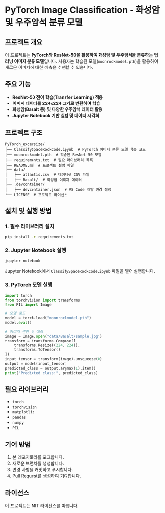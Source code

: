 # PyTorch Image Classification - 화성암 및 우주암석 분류 모델

## 프로젝트 개요
이 프로젝트는 **PyTorch와 ResNet-50을 활용하여 화성암 및 우주암석을 분류하는 딥러닝 이미지 분류 모델**입니다.
사용자는 학습된 모델(`moonrockmodel.pth`)을 활용하여 새로운 이미지에 대한 예측을 수행할 수 있습니다.

## 주요 기능
- **ResNet-50 전이 학습(Transfer Learning) 적용**
- **이미지 데이터를 224x224 크기로 변환하여 학습**
- **화성암(Basalt 등) 및 다양한 우주암석 데이터 활용**
- **Jupyter Notebook 기반 실험 및 데이터 시각화**

## 프로젝트 구조
```
PyTorch_excersize/
│── ClassifySpaceRockCode.ipynb  # PyTorch 이미지 분류 모델 학습 코드
│── moonrockmodel.pth  # 학습된 ResNet-50 모델
│── requirements.txt  # 필요 라이브러리 목록
│── README.md  # 프로젝트 설명 파일
│── data/
│   ├── atlantis.csv  # 데이터셋 CSV 파일
│   ├── Basalt/  # 화성암 이미지 데이터
│── .devcontainer/
│   ├── devcontainer.json  # VS Code 개발 환경 설정
└── LICENSE  # 프로젝트 라이선스
```

## 설치 및 실행 방법
### 1. 필수 라이브러리 설치
```bash
pip install -r requirements.txt
```

### 2. Jupyter Notebook 실행
```bash
jupyter notebook
```
Jupyter Notebook에서 `ClassifySpaceRockCode.ipynb` 파일을 열어 실행합니다.

### 3. PyTorch 모델 실행
```python
import torch
from torchvision import transforms
from PIL import Image

# 모델 로드
model = torch.load("moonrockmodel.pth")
model.eval()

# 이미지 변환 및 예측
image = Image.open("data/Basalt/sample.jpg")
transform = transforms.Compose([
    transforms.Resize((224, 224)),
    transforms.ToTensor()
])
input_tensor = transform(image).unsqueeze(0)
output = model(input_tensor)
predicted_class = output.argmax(1).item()
print("Predicted class:", predicted_class)
```

## 필요 라이브러리
- `torch`
- `torchvision`
- `matplotlib`
- `pandas`
- `numpy`
- `PIL`

## 기여 방법
1. 본 레포지토리를 포크합니다.
2. 새로운 브랜치를 생성합니다.
3. 변경 사항을 커밋하고 푸시합니다.
4. Pull Request를 생성하여 기여합니다.

## 라이선스
이 프로젝트는 MIT 라이선스를 따릅니다.

